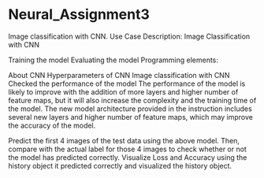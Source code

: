 # Neural_Assignment3
Image classification with CNN. Use Case Description: Image Classification with CNN

Training the model
Evaluating the model
Programming elements:

About CNN
Hyperparameters of CNN
Image classification with CNN
Checked the performance of the model The performance of the model is likely to improve with the addition of more layers and higher number of feature maps, but it will also increase the complexity and the training time of the model. The new model architecture provided in the instruction includes several new layers and higher number of feature maps, which may improve the accuracy of the model.

Predict the first 4 images of the test data using the above model. Then, compare with the actual label for those 4 images to check whether or not the model has predicted correctly.
Visualize Loss and Accuracy using the history object
it predicted correctly and visualized the history object.
